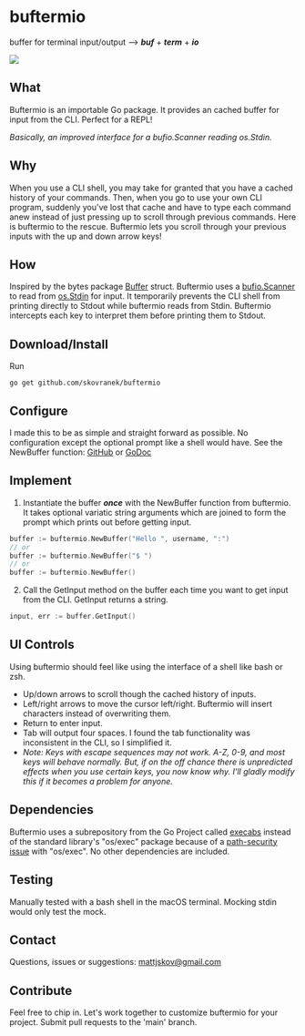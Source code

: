 # buftermio
buffer for terminal input/output --> __*buf*__ + __*term*__ + __*io*__

[![](https://godoc.org/github.com/skovranek/buftermio?status.svg)](https://pkg.go.dev/github.com/skovranek/buftermio#section-readme)
## What
Buftermio is an importable Go package. It provides an cached buffer for input from the CLI. Perfect for a REPL!

_Basically, an improved interface for a bufio.Scanner reading os.Stdin._
## Why
When you use a CLI shell, you may take for granted that you have a cached history of your commands. Then, when you go to use your own CLI program, suddenly you've lost that cache and have to type each command anew instead of just pressing up to scroll through previous commands. Here is buftermio to the rescue. Buftermio lets you scroll through your previous inputs with the up and down arrow keys!
## How
Inspired by the bytes package [Buffer](https://pkg.go.dev/bytes#Buffer) struct. Buftermio uses a [bufio.Scanner](https://pkg.go.dev/bufio#Scanner) to read from [os.Stdin](https://pkg.go.dev/os#pkg-variables) for input. It temporarily prevents the CLI shell from printing directly to Stdout while buftermio reads from Stdin. Buftermio intercepts each key to interpret them before printing them to Stdout.
## Download/Install
Run
```
go get github.com/skovranek/buftermio
```
## Configure
I made this to be as simple and straight forward as possible. No configuration except the optional prompt like a shell would have. See the NewBuffer function: [GitHub](https://github.com/skovranek/buftermio/blob/main/type_buffer.go) or [GoDoc](https://pkg.go.dev/github.com/skovranek/buftermio#NewBuffer)
## Implement
1) Instantiate the buffer _**once**_ with the NewBuffer function from buftermio. It takes optional variatic string arguments which are joined to form the prompt which prints out before getting input.
```go
buffer := buftermio.NewBuffer("Hello ", username, ":")
// or
buffer := buftermio.NewBuffer("$ ")
// or
buffer := buftermio.NewBuffer()
```
2) Call the GetInput method on the buffer each time you want to get input from the CLI. GetInput returns a string.
```go
input, err := buffer.GetInput()
```
## UI Controls
Using buftermio should feel like using the interface of a shell like bash or zsh.
- Up/down arrows to scroll though the cached history of inputs.
- Left/right arrows to move the cursor left/right. Buftermio will insert characters instead of overwriting them.
- Return to enter input.
- Tab will output four spaces. I found the tab functionality was inconsistent in the CLI, so I simplified it.
- _Note: Keys with escape sequences may not work. A-Z, 0-9, and most keys will behave normally. But, if on the off chance there is unpredicted effects when you use certain keys, you now know why. I'll gladly modify this if it becomes a problem for anyone._
## Dependencies
Buftermio uses a subrepository from the Go Project called [execabs](https://pkg.go.dev/golang.org/x/sys/execabs) instead of the standard library's "os/exec" package because of a [path-security issue](https://go.dev/blog/path-security) with "os/exec". No other dependencies are included.
## Testing
Manually tested with a bash shell in the macOS terminal. Mocking stdin would only test the mock.
## Contact
Questions, issues or suggestions: mattjskov@gmail.com
## Contribute
Feel free to chip in. Let's work together to customize buftermio for your project. Submit pull requests to the 'main' branch.
